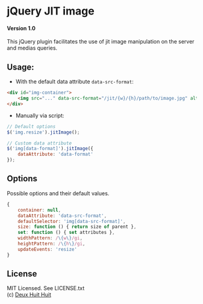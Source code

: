 # jQuery JIT image

#### Version 1.0

This jQuery plugin facilitates the use of jit image manipulation on the server and medias queries.

## Usage:

- With the default data attribute `data-src-format`:

````html
<div id="img-container">
	<img src="..." data-src-format="/jit/{w}/{h}/path/to/image.jpg" alt="" />
</div>
````

- Manually via script:

````javascript
// Default options
$('img.resize').jitImage();

// Custom data attribute
$('img[data-format]').jitImage({
	dataAttribute: 'data-format'
});
````

## Options

Possible options and their default values.

````javascript
{
	container: null,
	dataAttribute: 'data-src-format',
	defaultSelector: 'img[data-src-format]',
	size: function () { return size of parent },
	set: function () { set attributes },
	widthPattern: /\{w\}/gi,
	heightPattern: /\{h\}/gi,
	updateEvents: 'resize'
}
````

## License

MIT Licensed. See LICENSE.txt    
(c) [Deux Huit Huit](http://www.deuxhuithuit.com/?ref=github)